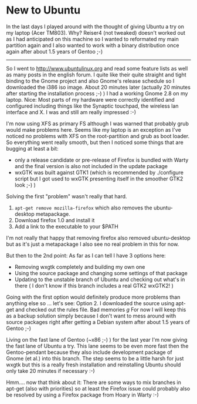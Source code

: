 # New to Ubuntu

In the last days I played around with the thought of giving Ubuntu a try on my laptop (Acer TM803). Why? Reiser4 (not tweaked) doesn't worked out as I had anticipated on this machine so I wanted to reformated my main partition again and I also wanted to work with a binary distribution once again after about 1.5 years of Gentoo ;-) 

-------------------------------



So I went to <http://www.ubuntulinux.org> and read some feature lists as well as many posts in the english forum. I quite like their quite straight and tight binding to the Gnome project and also Gnome's release schedule so I downloaded the i386 iso image. About 20 minutes later (actually 20 minutes after starting the installation process ;-) ) I had a working Gnome 2.8 on my laptop. Nice: Most parts of my hardware were correctly identified and configured including things like the Synaptic touchpad, the wireless lan interface and X. I was and still am really impressed :-)

I'm now using XFS as primary FS although I was warned that probably grub would make problems here. Seems like my laptop is an exception as I've noticed no problems with XFS on the root-partition and grub as boot loader. So everything went really smooth, but then I noticed some things that are bugging at least a bit:
* only a release candidate or pre-release of Firefox is bundled with Warty and the final version is also not included in the update package
* wxGTK was built against GTK1 (which is recommended by ./configure script but I got used to wxGTK presenting itself in the smoother GTK2 look ;-) )

Solving the first "problem" wasn't really that hard. 
1. <code>apt-get remove mozilla-firefox</code> which also removes the ubuntu-desktop metapackage.
2. Download firefox 1.0 and install it
3. Add a link to the executable to your $PATH

I'm not really that happy that removing firefox also removed ubuntu-desktop but as it's just a metapackage I also see no real problem in this for now.

But then to the 2nd point: As far as I can tell I have 3 options here:
* Removing wxgtk completely and building my own one
* Using the source package and changing some settings of that package
* Updating to the unstable branch of Ubuntu and checking out what's in there ( I don't know if this branch includes a real GTK2 wxGTK2! )

Going with the first option would definitely produce more problems than anything else so ... let's see: Option 2. I downloaded the source using apt-get and checked out the rules file. Bad memories *g* For now I will keep this as a backup solution simply because I don't want to mess around with source packages right after getting a Debian system after about 1.5 years of Gentoo ;-)

Living on the fast lane of Gentoo (~x86 ;-) ) for the last year I'm now giving the fast lane of Ubuntu a try. This lane seems to be even more fast then the Gentoo-pendant because they also include development package of Gnome (et al.) into this branch. The step seems to be a little harsh for just wxgtk but this is a really fresh installation and reinstalling Ubuntu should only take 20 minutes if necessary :-)

Hmm.... now that think about it: There are some ways to mix branches in apt-get (also with priorities) so at least the Firefox issue could probably also be resolved by using a Firefox package from Hoary in Warty :-)